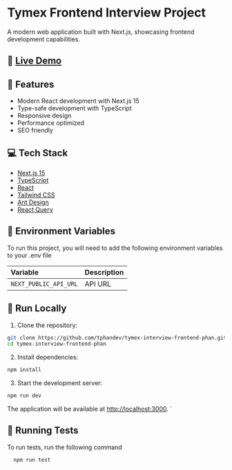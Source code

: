 # Tymex Frontend Interview Project

A modern web application built with Next.js, showcasing frontend development capabilities.

## 🚀 [Live Demo](https://tymex-interview-frontend-phan.vercel.app/)

## 📝 Features

- Modern React development with Next.js 15
- Type-safe development with TypeScript
- Responsive design
- Performance optimized
- SEO friendly

## 💻 Tech Stack

- [Next.js 15](https://nextjs.org/)
- [TypeScript](https://www.typescriptlang.org/)
- [React](https://reactjs.org/)
- [Tailwind CSS](https://tailwindcss.com/)
- [Ant Design](https://ant.design/)
- [React Query](https://tanstack.com/query/latest)

## 🔑 Environment Variables

To run this project, you will need to add the following environment variables to your .env file

| Variable              | Description |
| :-------------------- | :---------- |
| `NEXT_PUBLIC_API_URL` | API URL     |

## 🏃 Run Locally

1. Clone the repository:

```bash
git clone https://github.com/tphandev/tymex-interview-frontend-phan.git
cd tymex-interview-frontend-phan
```

2. Install dependencies:

```bash
npm install
```

3. Start the development server:

```bash
npm run dev
```

The application will be available at [http://localhost:3000](http://localhost:3000).
`

## 🧪 Running Tests

To run tests, run the following command

```bash
  npm run test
```

